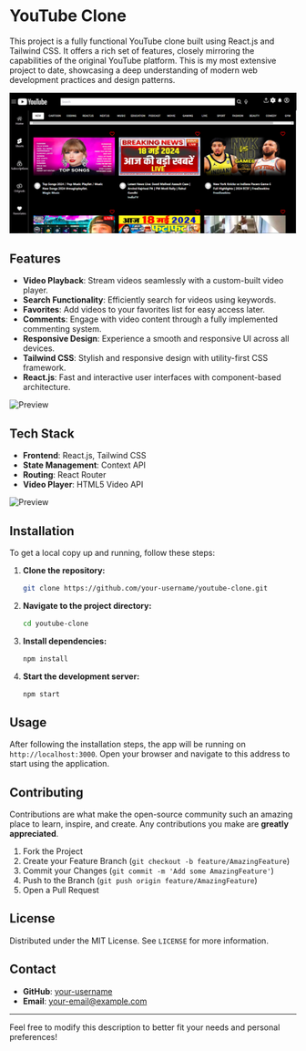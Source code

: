 

# YouTube Clone

This project is a fully functional YouTube clone built using React.js and Tailwind CSS. It offers a rich set of features, closely mirroring the capabilities of the original YouTube platform. This is my most extensive project to date, showcasing a deep understanding of modern web development practices and design patterns.

![Preview](src/utils/s1f.PNG)


## Features

- **Video Playback**: Stream videos seamlessly with a custom-built video player.
- **Search Functionality**: Efficiently search for videos using keywords.
- **Favorites**: Add videos to your favorites list for easy access later.
- **Comments**: Engage with video content through a fully implemented commenting system.
- **Responsive Design**: Experience a smooth and responsive UI across all devices.
- **Tailwind CSS**: Stylish and responsive design with utility-first CSS framework.
- **React.js**: Fast and interactive user interfaces with component-based architecture.

![Preview](src/utils/s2f.PNG)

## Tech Stack

- **Frontend**: React.js, Tailwind CSS
- **State Management**: Context API
- **Routing**: React Router
- **Video Player**: HTML5 Video API

![Preview](src/utils/s3f.PNG)

## Installation

To get a local copy up and running, follow these steps:

1. **Clone the repository:**
   ```sh
   git clone https://github.com/your-username/youtube-clone.git
   ```
2. **Navigate to the project directory:**
   ```sh
   cd youtube-clone
   ```
3. **Install dependencies:**
   ```sh
   npm install
   ```
4. **Start the development server:**
   ```sh
   npm start
   ```

## Usage

After following the installation steps, the app will be running on `http://localhost:3000`. Open your browser and navigate to this address to start using the application.

## Contributing

Contributions are what make the open-source community such an amazing place to learn, inspire, and create. Any contributions you make are **greatly appreciated**.

1. Fork the Project
2. Create your Feature Branch (`git checkout -b feature/AmazingFeature`)
3. Commit your Changes (`git commit -m 'Add some AmazingFeature'`)
4. Push to the Branch (`git push origin feature/AmazingFeature`)
5. Open a Pull Request

## License

Distributed under the MIT License. See `LICENSE` for more information.

## Contact

- **GitHub**: [your-username](https://github.com/your-username)
- **Email**: your-email@example.com

---

Feel free to modify this description to better fit your needs and personal preferences!
